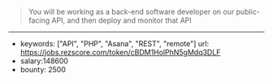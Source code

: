 >You will be working as a back-end software developer on our public-facing API, and then deploy and monitor that API
------
- keywords: ["API", "PHP", "Asana", "REST", "remote"]
url: https://jobs.rezscore.com/token/cBDM1HolPhN5gMdq3DLF
- salary:148600
- bounty: 2500
